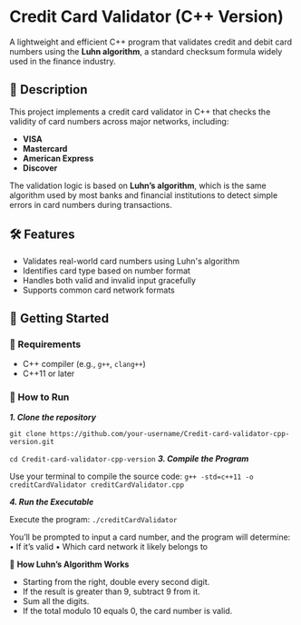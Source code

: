 # Credit Card Validator (C++ Version)

A lightweight and efficient C++ program that validates credit and debit card numbers using the **Luhn algorithm**, a standard checksum formula widely used in the finance industry.


## 🧠 Description

This project implements a credit card validator in C++ that checks the validity of card numbers across major networks, including:

- **VISA**
- **Mastercard**
- **American Express**
- **Discover**

The validation logic is based on **Luhn’s algorithm**, which is the same algorithm used by most banks and financial institutions to detect simple errors in card numbers during transactions.


## 🛠 Features

- Validates real-world card numbers using Luhn's algorithm
- Identifies card type based on number format
- Handles both valid and invalid input gracefully
- Supports common card network formats


## 🚀 Getting Started

### 🔧 Requirements

- C++ compiler (e.g., `g++`, `clang++`)
- C++11 or later

### 🧪 How to Run

***1. Clone the repository***

   ```git clone https://github.com/your-username/Credit-card-validator-cpp-version.git```
   
   ```cd Credit-card-validator-cpp-version```
***3. Compile the Program***

   Use your terminal to compile the source code: ```g++ -std=c++11 -o creditCardValidator creditCardValidator.cpp```

***4. Run the Executable***

   Execute the program: ```./creditCardValidator```

   You’ll be prompted to input a card number, and the program will determine:
	•	If it’s valid
	•	Which card network it likely belongs to

🧮 **How Luhn’s Algorithm Works** 
- Starting from the right, double every second digit.
- If the result is greater than 9, subtract 9 from it.
- Sum all the digits.
- If the total modulo 10 equals 0, the card number is valid.
